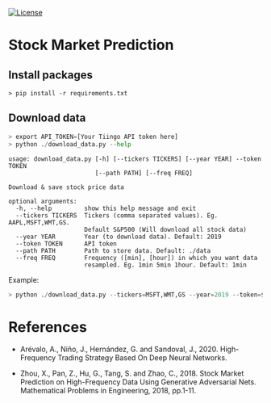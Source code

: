 [![License](https://img.shields.io/badge/License-Apache%202.0-blue.svg)](https://opensource.org/licenses/Apache-2.0)

# Stock Market Prediction

## Install packages

```shell
> pip install -r requirements.txt
```

## Download data

```python
> export API_TOKEN=[Your Tiingo API token here]
> python ./download_data.py --help
```

```
usage: download_data.py [-h] [--tickers TICKERS] [--year YEAR] --token TOKEN
                        [--path PATH] [--freq FREQ]

Download & save stock price data

optional arguments:
  -h, --help         show this help message and exit
  --tickers TICKERS  Tickers (comma separated values). Eg. AAPL,MSFT,WMT,GS.
                     Default S&P500 (Will download all stock data)
  --year YEAR        Year (to download data). Default: 2019
  --token TOKEN      API token
  --path PATH        Path to store data. Default: ./data
  --freq FREQ        Frequency ([min], [hour]) in which you want data
                     resampled. Eg. 1min 5min 1hour. Default: 1min
```

Example:

```python
> python ./download_data.py --tickers=MSFT,WMT,GS --year=2019 --token=$API_TOKEN --path=./data --freq=1min
```

# References
- Arévalo, A., Niño, J., Hernández, G. and Sandoval, J., 2020. High-Frequency Trading Strategy Based On Deep Neural Networks.

- Zhou, X., Pan, Z., Hu, G., Tang, S. and Zhao, C., 2018. Stock Market Prediction on High-Frequency Data Using Generative Adversarial Nets. Mathematical Problems in Engineering, 2018, pp.1-11.
